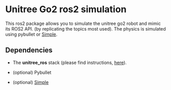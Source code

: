 # Unitree Go2 ros2 simulation 

This ros2 package allows you to simulate the unitree go2 robot and mimic its ROS2 API. (by replicating the topics most used). The physics is simulated using pybullet or [Simple](https://github.com/Simple-Robotics/Simple).

Dependencies
------------

* The **unitree_ros** stack (please find instructions, [here](https://github.com/unitreerobotics/unitree_ros2/tree/master)).

* (optional) Pybullet
* (optional) [Simple](https://github.com/Simple-Robotics/Simple)